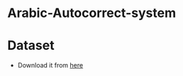 # Arabic-Autocorrect-system

# Dataset

- Download it from [here](https://www.kaggle.com/datasets/saurabhshahane/arabic-classification)
